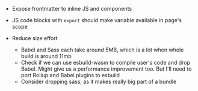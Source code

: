 * Expose frontmatter to inline JS and components
* JS code blocks with `export` should make variable available in page's scope

* Reduce size effort
    * Babel and Sass each take around 5MB, which is a lot when whole build is around 11mb
    * Check if we can use esbuild-wasm to compile user's code and drop Babel. Might give us a performance improvement too. But I'll need to port Rollup and Babel plugins to esbuild
    * Consider dropping sass, as it makes really big part of a bundle
